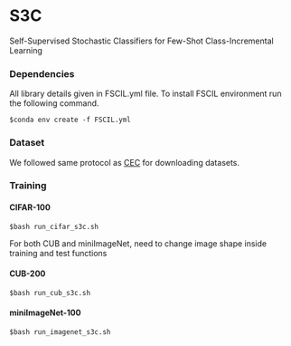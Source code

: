 # S3C
Self-Supervised Stochastic Classifiers for Few-Shot Class-Incremental Learning


### Dependencies
All library details given in FSCIL.yml file. To install FSCIL environment run the following command.
```
$conda env create -f FSCIL.yml
```
### Dataset
We followed same protocol as [CEC](https://github.com/icoz69/CEC-CVPR2021) for downloading datasets.

### Training
#### CIFAR-100
```
$bash run_cifar_s3c.sh
```

For both CUB and miniImageNet, need to change image shape inside training and test functions

#### CUB-200
```
$bash run_cub_s3c.sh
```
#### miniImageNet-100
```
$bash run_imagenet_s3c.sh
```
